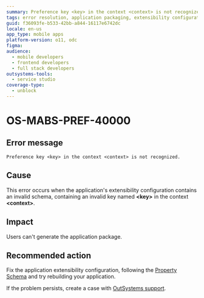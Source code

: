 ```yaml
---
summary: Preference key <key> in the context <context> is not recognized.
tags: error resolution, application packaging, extensibility configuration, mobile app development
guid: f36093fe-b533-42bb-a844-16117e6742dc
locale: en-us
app_type: mobile apps
platform-version: o11, odc
figma:
audience:
  - mobile developers
  - frontend developers
  - full stack developers
outsystems-tools:
  - service studio
coverage-type:
  - unblock
---
```


# OS-MABS-PREF-40000

## Error message

`Preference key <key> in the context <context> is not recognized.`

## Cause

This error occurs when the application's extensibility configuration contains an invalid schema, containing an invalid key named **&lt;key&gt;** in the context **&lt;context&gt;**.

## Impact

Users can't generate the application package.

## Recommended action

Fix the application extensibility configuration, following the [Property Schema](https://success.outsystems.com/Documentation/11/Delivering_Mobile_Apps/Customize_Your_Mobile_App/Extensibility_Configurations_JSON_Schema#property-schema) and try rebuilding your application.

If the problem persists, create a case with [OutSystems support](https://www.outsystems.com/support/portal/open-support-case?ErrorCode=OS-MABS-PREF-40000).
